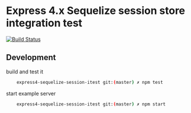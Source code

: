 # Express 4.x Sequelize session store integration test

[![Build Status](https://travis-ci.org/dgf/express4-sequelize-session-itest.png)](https://travis-ci.org/dgf/express4-sequelize-session-itest/)

## Development

build and test it

```sh
    express4-sequelize-session-itest git:(master) ✗ npm test
```

start example server

```sh
    express4-sequelize-session-itest git:(master) ✗ npm start
```
